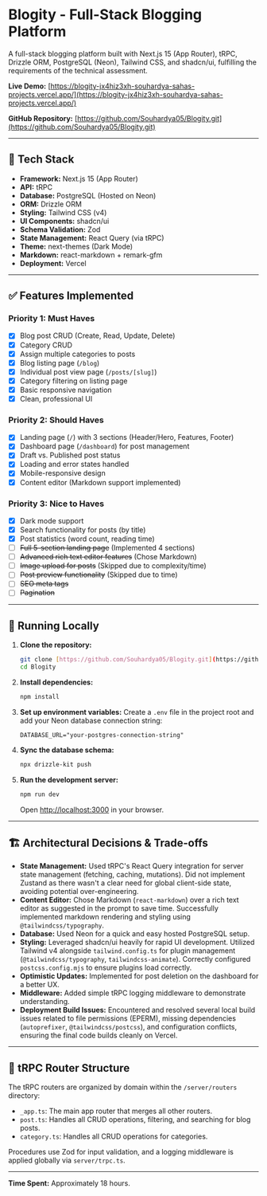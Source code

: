 # Blogity - Full-Stack Blogging Platform

A full-stack blogging platform built with Next.js 15 (App Router), tRPC, Drizzle ORM, PostgreSQL (Neon), Tailwind CSS, and shadcn/ui, fulfilling the requirements of the technical assessment.

**Live Demo:** [https://blogity-jx4hiz3xh-souhardya-sahas-projects.vercel.app/](https://blogity-jx4hiz3xh-souhardya-sahas-projects.vercel.app/)

**GitHub Repository:** [https://github.com/Souhardya05/Blogity.git](https://github.com/Souhardya05/Blogity.git)

---

## 🚀 Tech Stack

- **Framework:** Next.js 15 (App Router)
- **API:** tRPC
- **Database:** PostgreSQL (Hosted on Neon)
- **ORM:** Drizzle ORM
- **Styling:** Tailwind CSS (v4)
- **UI Components:** shadcn/ui
- **Schema Validation:** Zod
- **State Management:** React Query (via tRPC)
- **Theme:** next-themes (Dark Mode)
- **Markdown:** react-markdown + remark-gfm
- **Deployment:** Vercel

---

## ✅ Features Implemented

### Priority 1: Must Haves
- [x] Blog post CRUD (Create, Read, Update, Delete)
- [x] Category CRUD
- [x] Assign multiple categories to posts
- [x] Blog listing page (`/blog`)
- [x] Individual post view page (`/posts/[slug]`)
- [x] Category filtering on listing page
- [x] Basic responsive navigation
- [x] Clean, professional UI

### Priority 2: Should Haves
- [x] Landing page (`/`) with 3 sections (Header/Hero, Features, Footer)
- [x] Dashboard page (`/dashboard`) for post management
- [x] Draft vs. Published post status
- [x] Loading and error states handled
- [x] Mobile-responsive design
- [x] Content editor (Markdown support implemented)

### Priority 3: Nice to Haves
- [x] Dark mode support
- [x] Search functionality for posts (by title)
- [x] Post statistics (word count, reading time)
- [ ] ~~Full 5-section landing page~~ (Implemented 4 sections)
- [ ] ~~Advanced rich text editor features~~ (Chose Markdown)
- [ ] ~~Image upload for posts~~ (Skipped due to complexity/time)
- [ ] ~~Post preview functionality~~ (Skipped due to time)
- [ ] ~~SEO meta tags~~
- [ ] ~~Pagination~~

---

## 🔧 Running Locally

1.  **Clone the repository:**
    ```bash
    git clone [https://github.com/Souhardya05/Blogity.git](https://github.com/Souhardya05/Blogity.git)
    cd Blogity
    ```
2.  **Install dependencies:**
    ```bash
    npm install
    ```
3.  **Set up environment variables:**
    Create a `.env` file in the project root and add your Neon database connection string:
    ```
    DATABASE_URL="your-postgres-connection-string"
    ```
4.  **Sync the database schema:**
    ```bash
    npx drizzle-kit push
    ```
5.  **Run the development server:**
    ```bash
    npm run dev
    ```
    Open [http://localhost:3000](http://localhost:3000) in your browser.

---

## 🏗️ Architectural Decisions & Trade-offs

- **State Management:** Used tRPC's React Query integration for server state management (fetching, caching, mutations). Did not implement Zustand as there wasn't a clear need for global client-side state, avoiding potential over-engineering.
- **Content Editor:** Chose Markdown (`react-markdown`) over a rich text editor as suggested in the prompt to save time. Successfully implemented markdown rendering and styling using `@tailwindcss/typography`.
- **Database:** Used Neon for a quick and easy hosted PostgreSQL setup.
- **Styling:** Leveraged shadcn/ui heavily for rapid UI development. Utilized Tailwind v4 alongside `tailwind.config.ts` for plugin management (`@tailwindcss/typography`, `tailwindcss-animate`). Correctly configured `postcss.config.mjs` to ensure plugins load correctly.
- **Optimistic Updates:** Implemented for post deletion on the dashboard for a better UX.
- **Middleware:** Added simple tRPC logging middleware to demonstrate understanding.
- **Deployment Build Issues:** Encountered and resolved several local build issues related to file permissions (EPERM), missing dependencies (`autoprefixer`, `@tailwindcss/postcss`), and configuration conflicts, ensuring the final code builds cleanly on Vercel.

---

## 📝 tRPC Router Structure

The tRPC routers are organized by domain within the `/server/routers` directory:
- `_app.ts`: The main app router that merges all other routers.
- `post.ts`: Handles all CRUD operations, filtering, and searching for blog posts.
- `category.ts`: Handles all CRUD operations for categories.

Procedures use Zod for input validation, and a logging middleware is applied globally via `server/trpc.ts`.

---

**Time Spent:** Approximately 18 hours.
